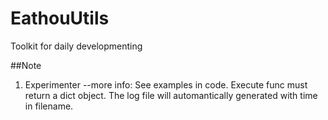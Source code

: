 # EathouUtils
Toolkit for daily developmenting

##Note
1. Experimenter --more info: See examples in code. Execute func must return a dict object. The log file will automantically generated with time in filename.
